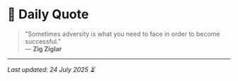 # 📜 Daily Quote

> "Sometimes adversity is what you need to face in order to become successful."  
> — **Zig Ziglar**

---

_Last updated: 24 July 2025 ⏳_
